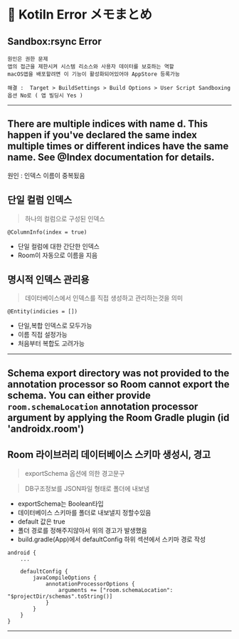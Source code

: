 # 📘 Kotiln Error メモまとめ

## Sandbox:rsync Error

```
원인은 권한 문제 
앱의 접근을 제한시켜 시스템 리소스와 사용자 데이터를 보호하는 역할 
macOS앱을 배포할려면 이 기능이 활성화되어있어야 AppStore 등록가능

해결 :  Target > BuildSettings > Build Options > User Script Sandboxing 옵션 No로 ( 앱 빌딩시 Yes ) 
```
---

## There are multiple indices with name d. This happen if you've declared the same index multiple times or different indices have the same name. See @Index documentation for details.

원인 : 인덱스 이름이 중복됬음

<h2>단일 컬럼 인덱스</h2>

> 하나의 컬럼으로 구성된 인덱스


```
@ColumnInfo(index = true)
``` 
- 단일 컬럼에 대한 간단한 인덱스 
- Room이 자동으로 이름을 지음


<h2>명시적 인덱스 관리용</h2>

> 데이터베이스에서 인덱스를 직접 생성하고 관리하는것을 의미

```
@Entity(indicies = [])
```
- 단일,복합 인덱스로 모두가능
- 이름 직접 설정가능
- 처음부터 복합도 고려가능 

---

## Schema export directory was not provided to the annotation processor so Room cannot export the schema. You can either provide `room.schemaLocation` annotation processor argument by applying the Room Gradle plugin (id 'androidx.room') 

<h2>Room 라이브러리 데이터베이스 스키마 생성시, 경고</h2>

> exportSchema 옵션에 의한 경고문구 

> DB구조정보를 JSON파일 형태로 폴더에 내보냄 

- exportSchema는 Boolean타입
- 데이터베이스 스키마를 폴더로 내보낼지 정할수있음
- default 값은 true 
- 폴더 경로를 정해주지않아서 위의 경고가 발생했음 
- build.gradle(App)에서 defaultConfig 하위 섹션에서 스키마 경로 작성

```
android {
    ...
    
    defaultConfig {
        javaCompileOptions {
            annotationProcessorOptions {
                arguments += ["room.schemaLocation": "$projectDir/schemas".toString()]
            }
        }
    }
}
```
---
